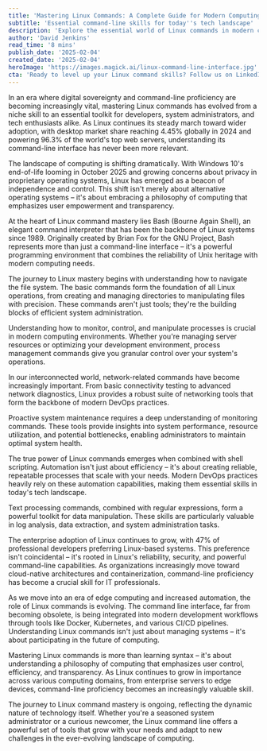 ```yaml
---
title: 'Mastering Linux Commands: A Complete Guide for Modern Computing'
subtitle: 'Essential command-line skills for today''s tech landscape'
description: 'Explore the essential world of Linux commands in modern computing. From basic system navigation to advanced automation, learn how command-line proficiency has become crucial for developers and system administrators in today''s tech landscape.'
author: 'David Jenkins'
read_time: '8 mins'
publish_date: '2025-02-04'
created_date: '2025-02-04'
heroImage: 'https://images.magick.ai/linux-command-line-interface.jpg'
cta: 'Ready to level up your Linux command skills? Follow us on LinkedIn for daily tips, tutorials, and insights into mastering the command line interface!'
---
```


In an era where digital sovereignty and command-line proficiency are becoming increasingly vital, mastering Linux commands has evolved from a niche skill to an essential toolkit for developers, system administrators, and tech enthusiasts alike. As Linux continues its steady march toward wider adoption, with desktop market share reaching 4.45% globally in 2024 and powering 96.3% of the world's top web servers, understanding its command-line interface has never been more relevant.

The landscape of computing is shifting dramatically. With Windows 10's end-of-life looming in October 2025 and growing concerns about privacy in proprietary operating systems, Linux has emerged as a beacon of independence and control. This shift isn't merely about alternative operating systems – it's about embracing a philosophy of computing that emphasizes user empowerment and transparency.

At the heart of Linux command mastery lies Bash (Bourne Again Shell), an elegant command interpreter that has been the backbone of Linux systems since 1989. Originally created by Brian Fox for the GNU Project, Bash represents more than just a command-line interface – it's a powerful programming environment that combines the reliability of Unix heritage with modern computing needs.

The journey to Linux mastery begins with understanding how to navigate the file system. The basic commands form the foundation of all Linux operations, from creating and managing directories to manipulating files with precision. These commands aren't just tools; they're the building blocks of efficient system administration.

Understanding how to monitor, control, and manipulate processes is crucial in modern computing environments. Whether you're managing server resources or optimizing your development environment, process management commands give you granular control over your system's operations.

In our interconnected world, network-related commands have become increasingly important. From basic connectivity testing to advanced network diagnostics, Linux provides a robust suite of networking tools that form the backbone of modern DevOps practices.

Proactive system maintenance requires a deep understanding of monitoring commands. These tools provide insights into system performance, resource utilization, and potential bottlenecks, enabling administrators to maintain optimal system health.

The true power of Linux commands emerges when combined with shell scripting. Automation isn't just about efficiency – it's about creating reliable, repeatable processes that scale with your needs. Modern DevOps practices heavily rely on these automation capabilities, making them essential skills in today's tech landscape.

Text processing commands, combined with regular expressions, form a powerful toolkit for data manipulation. These skills are particularly valuable in log analysis, data extraction, and system administration tasks.

The enterprise adoption of Linux continues to grow, with 47% of professional developers preferring Linux-based systems. This preference isn't coincidental – it's rooted in Linux's reliability, security, and powerful command-line capabilities. As organizations increasingly move toward cloud-native architectures and containerization, command-line proficiency has become a crucial skill for IT professionals.

As we move into an era of edge computing and increased automation, the role of Linux commands is evolving. The command line interface, far from becoming obsolete, is being integrated into modern development workflows through tools like Docker, Kubernetes, and various CI/CD pipelines. Understanding Linux commands isn't just about managing systems – it's about participating in the future of computing.

Mastering Linux commands is more than learning syntax – it's about understanding a philosophy of computing that emphasizes user control, efficiency, and transparency. As Linux continues to grow in importance across various computing domains, from enterprise servers to edge devices, command-line proficiency becomes an increasingly valuable skill.

The journey to Linux command mastery is ongoing, reflecting the dynamic nature of technology itself. Whether you're a seasoned system administrator or a curious newcomer, the Linux command line offers a powerful set of tools that grow with your needs and adapt to new challenges in the ever-evolving landscape of computing.